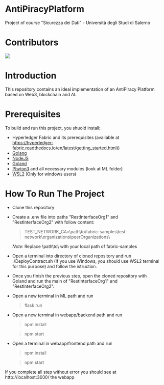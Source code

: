 # AntiPiracyPlatform
Project of course "Sicurezza dei Dati" - Università degli Studi di Salerno

# Contributors
<a href="https://github.com/frankzamma/AntiPiracyPlatform/graphs/contributors">
  <img src="https://contrib.rocks/image?repo=frankzamma/AntiPiracyPlatform" />
</a>

# Introduction
This repository contains an ideal implementation of an AntiPiracy Platform based on Web3, blockchain and AI.

# Prerequisites
To build and run this project, you shuold install:
- Hyperledger Fabric and its prerequisites (available at https://hyperledger-fabric.readthedocs.io/en/latest/getting_started.html))
- [Golang](https://go.dev/)
- [NodeJS](https://nodejs.org/en)
- [Goland](https://www.jetbrains.com/go/)
- [Phyton3](https://www.python.org/download/releases/3.0/) and all necessary modules (look at ML folder)
- [WSL2](https://learn.microsoft.com/en-us/windows/wsl/install) (Only for windows users)

# How To Run The Project
- Clone this repository
- Create a .env file into paths "RestInterfaceOrg1" and "RestInterfaceOrg2" with follow content:
  > TEST_NETWORK_CA=\path\to\fabric-samples\test-network\organizations\peerOrganizations\
  
  *Note*: Replace \path\to\ with your local path of fabric-samples
- Open a terminal into directory of cloned repository and run ./DeployContract.sh (If you use Windows, you should use WSL2 terminal for this purpose) and follow the istruction.
- Once you finish the previous step, open the cloned repository with Goland and run the main of "RestInterfaceOrg1" and  "RestInterfaceOrg2".
- Open a new terminal in ML path and run
   > flask run
- Open a new terminal in webapp/backend path and run
   > npm install
   
   > npm start
- Open a terminal in webapp/frontend path and run
   > npm install
   
   > npm start
   
If you complete all step without error you should see at http://localhost:3000/ the webapp




